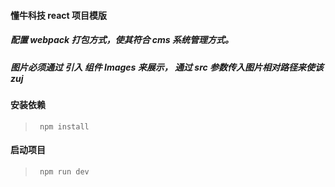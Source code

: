 #### 懂牛科技 react 项目模版

##### 配置 webpack 打包方式，使其符合 cms 系统管理方式。

##### 图片必须通过 引入 组件 Images 来展示， 通过 src 参数传入图片相对路径来使该 zuj

#### 安装依赖

> <code> npm install </code>

#### 启动项目

> <code> npm run dev </code>
